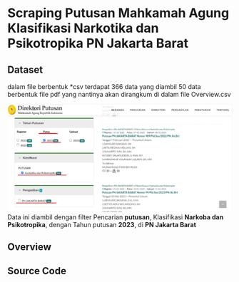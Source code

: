 # Scraping Putusan Mahkamah Agung Klasifikasi Narkotika dan Psikotropika PN Jakarta Barat


## Dataset
dalam file berbentuk *csv terdapat 366 data yang diambil 50 data berbentuk file pdf yang nantinya akan dirangkum di dalam file Overview.csv

![screenshot](Screenshots.png)
Data ini diambil dengan filter Pencarian **putusan**, Klasifikasi **Narkoba dan Psikotropika**, dengan Tahun putusan **2023**, di **PN Jakarta Barat**


## Overview


## Source Code
